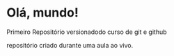 # Olá, mundo!
 Primeiro Repositório versionadodo curso de git e github

 repositório criado durante uma aula ao vivo.
